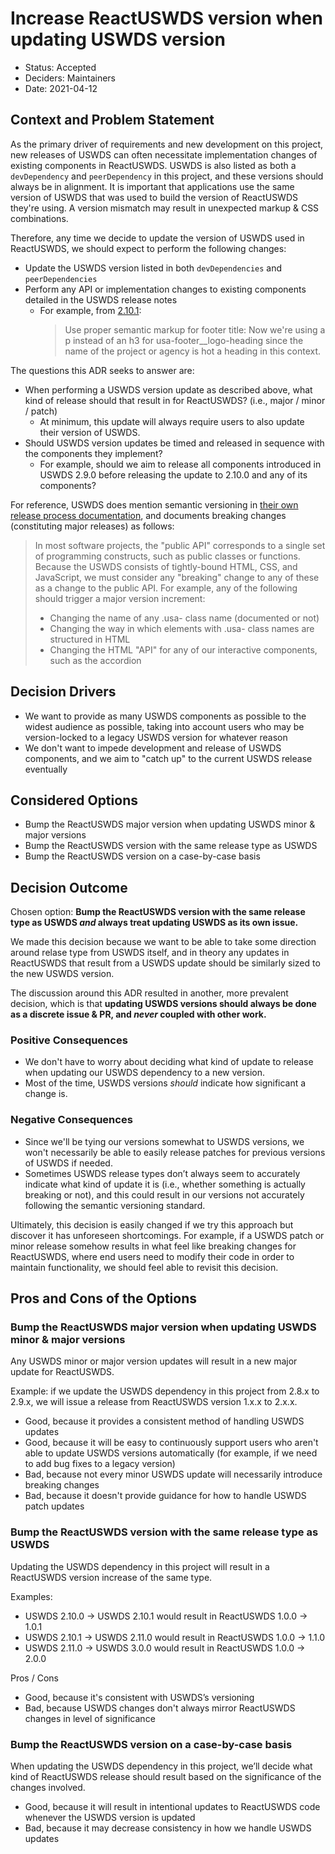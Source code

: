 # Increase ReactUSWDS version when updating USWDS version

- Status: Accepted
- Deciders: Maintainers
- Date: 2021-04-12

## Context and Problem Statement

As the primary driver of requirements and new development on this project, new releases of USWDS can often necessitate implementation changes of existing components in ReactUSWDS. USWDS is also listed as both a `devDependency` and `peerDependency` in this project, and these versions should always be in alignment. It is important that applications use the same version of USWDS that was used to build the version of ReactUSWDS they're using. A version mismatch may result in unexpected markup & CSS combinations.

Therefore, any time we decide to update the version of USWDS used in ReactUSWDS, we should expect to perform the following changes:

- Update the USWDS version listed in both `devDependencies` and `peerDependencies`
- Perform any API or implementation changes to existing components detailed in the USWDS release notes
  - For example, from [2.10.1](https://github.com/uswds/uswds/releases/tag/v2.10.1):
    > Use proper semantic markup for footer title: Now we're using a p instead of an h3 for usa-footer\_\_logo-heading since the name of the project or agency is hot a heading in this context.

The questions this ADR seeks to answer are:

- When performing a USWDS version update as described above, what kind of release should that result in for ReactUSWDS? (i.e., major / minor / patch)
  - At minimum, this update will always require users to also update their version of USWDS.
- Should USWDS version updates be timed and released in sequence with the components they implement?
  - For example, should we aim to release all components introduced in USWDS 2.9.0 before releasing the update to 2.10.0 and any of its components?

For reference, USWDS does mention semantic versioning in [their own release process documentation](https://github.com/uswds/uswds/wiki/Release-process#versioning), and documents breaking changes (constituting major releases) as follows:

> In most software projects, the "public API" corresponds to a single set of programming constructs, such as public classes or functions. Because the USWDS consists of tightly-bound HTML, CSS, and JavaScript, we must consider any "breaking" change to any of these as a change to the public API. For example, any of the following should trigger a major version increment:
>
> - Changing the name of any .usa- class name (documented or not)
> - Changing the way in which elements with .usa- class names are structured in HTML
> - Changing the HTML "API" for any of our interactive components, such as the accordion

## Decision Drivers

- We want to provide as many USWDS components as possible to the widest audience as possible, taking into account users who may be version-locked to a legacy USWDS version for whatever reason
- We don't want to impede development and release of USWDS components, and we aim to "catch up" to the current USWDS release eventually

## Considered Options

- Bump the ReactUSWDS major version when updating USWDS minor & major versions
- Bump the ReactUSWDS version with the same release type as USWDS
- Bump the ReactUSWDS version on a case-by-case basis

## Decision Outcome

Chosen option: **Bump the ReactUSWDS version with the same release type as USWDS _and_ always treat updating USWDS as its own issue.**

We made this decision because we want to be able to take some direction around relase type from USWDS itself, and in theory any updates in ReactUSWDS that result from a USWDS update should be similarly sized to the new USWDS version.

The discussion around this ADR resulted in another, more prevalent decision, which is that **updating USWDS versions should always be done as a discrete issue & PR, and _never_ coupled with other work.**

### Positive Consequences

- We don't have to worry about deciding what kind of update to release when updating our USWDS dependency to a new version.
- Most of the time, USWDS versions _should_ indicate how significant a change is.

### Negative Consequences

- Since we'll be tying our versions somewhat to USWDS versions, we won't necessarily be able to easily release patches for previous versions of USWDS if needed.
- Sometimes USWDS release types don’t always seem to accurately indicate what kind of update it is (i.e., whether something is actually breaking or not), and this could result in our versions not accurately following the semantic versioning standard.

Ultimately, this decision is easily changed if we try this approach but discover it has unforeseen shortcomings. For example, if a USWDS patch or minor release somehow results in what feel like breaking changes for ReactUSWDS, where end users need to modify their code in order to maintain functionality, we should feel able to revisit this decision.

## Pros and Cons of the Options

### Bump the ReactUSWDS major version when updating USWDS minor & major versions

Any USWDS minor or major version updates will result in a new major update for ReactUSWDS.

Example: if we update the USWDS dependency in this project from 2.8.x to 2.9.x, we will issue a release from ReactUSWDS version 1.x.x to 2.x.x.

- Good, because it provides a consistent method of handling USWDS updates
- Good, because it will be easy to continuously support users who aren't able to update USWDS versions automatically (for example, if we need to add bug fixes to a legacy version)
- Bad, because not every minor USWDS update will necessarily introduce breaking changes
- Bad, because it doesn't provide guidance for how to handle USWDS patch updates

### Bump the ReactUSWDS version with the same release type as USWDS

Updating the USWDS dependency in this project will result in a ReactUSWDS version increase of the same type.

Examples:

- USWDS 2.10.0 -> USWDS 2.10.1 would result in ReactUSWDS 1.0.0 -> 1.0.1
- USWDS 2.10.1 -> USWDS 2.11.0 would result in ReactUSWDS 1.0.0 -> 1.1.0
- USWDS 2.11.0 -> USWDS 3.0.0 would result in ReactUSWDS 1.0.0 -> 2.0.0

Pros / Cons

- Good, because it's consistent with USWDS’s versioning
- Bad, because USWDS changes don't always mirror ReactUSWDS changes in level of significance

### Bump the ReactUSWDS version on a case-by-case basis

When updating the USWDS dependency in this project, we’ll decide what kind of ReactUSWDS release should result based on the significance of the changes involved.

- Good, because it will result in intentional updates to ReactUSWDS code whenever the USWDS version is updated
- Bad, because it may decrease consistency in how we handle USWDS updates

<!-- markdownlint-disable-file MD013 -->
